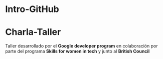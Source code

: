 # Intro-GitHub
 
 # Charla-Taller 

 Taller desarrollado por el **Google developer program** en colaboración por parte del programa **Skills for women in tech** y junto al **British Council** 

